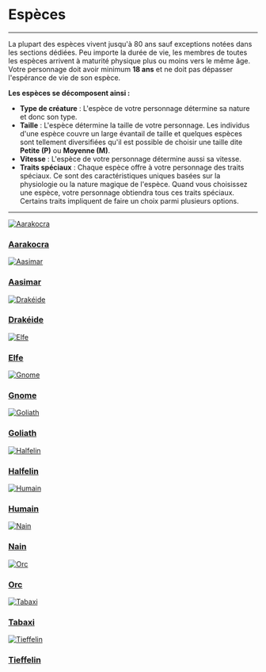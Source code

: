 # Espèces <!-- {docsify-ignore} -->

---

La plupart des espèces vivent jusqu'à 80 ans sauf exceptions notées dans les sections dédiées. Peu importe la durée de vie, les membres de toutes les espèces arrivent à maturité physique plus ou moins vers le même âge. Votre personnage doit avoir minimum **18 ans** et ne doit pas dépasser l'espérance de vie de son espèce.

**Les espèces se décomposent ainsi :**

- **Type de créature** : L'espèce de votre personnage détermine sa nature et donc son type.
- **Taille** : L'espèce détermine la taille de votre personnage. Les individus d'une espèce couvre un large évantail de taille et quelques espèces sont tellement diversifiées qu'il est possible de choisir une taille dite **Petite (P)** ou **Moyenne (M)**.
- **Vitesse** : L'espèce de votre personnage détermine aussi sa vitesse.
- **Traits spéciaux** : Chaque espèce offre à votre personnage des traits spéciaux. Ce sont des caractéristiques uniques basées sur la physiologie ou la nature magique de l'espèce. Quand vous choisissez une espèce, votre personnage obtiendra tous ces traits spéciaux. Certains traits impliquent de faire un choix parmi plusieurs options.

---

<div class="gallery">
  <div class="gallery-item">
    <a href="/#/espèces/aarakocra">
      <img src="_media\especes\pres-aarakocra.png" alt="Aarakocra" data-no-zoom>
      <h3>Aarakocra</h3>
    </a>
  </div>
  <div class="gallery-item">
    <a href="/#/espèces/aasimar">
      <img src="_media\especes\pres-aasimar.png" alt="Aasimar" data-no-zoom>
      <h3>Aasimar</h3>
    </a>
  </div>
  <div class="gallery-item">
    <a href="/#/espèces/drakeide">
      <img src="_media\especes\pres-drakeide.png" alt="Drakéide" data-no-zoom>
      <h3>Drakéide</h3>
    </a>
  </div>
  <div class="gallery-item">
    <a href="/#/espèces/elfe">
      <img src="_media\especes\pres-elfe.png" alt="Elfe" data-no-zoom>
      <h3>Elfe</h3>
    </a>
  </div>
  <div class="gallery-item">
    <a href="/#/espèces/gnome">
      <img src="_media\especes\pres-gnome.png" alt="Gnome" data-no-zoom>
      <h3>Gnome</h3>
    </a>
  </div>
  <div class="gallery-item">
    <a href="/#/espèces/goliath">
      <img src="_media\especes\pres-goliath.png" alt="Goliath" data-no-zoom>
      <h3>Goliath</h3>
    </a>
  </div>
  <div class="gallery-item">
    <a href="/#/espèces/halfelin">
      <img src="_media\especes\pres-halfelin.png" alt="Halfelin" data-no-zoom>
      <h3>Halfelin</h3>
    </a>
  </div>
  <div class="gallery-item">
    <a href="/#/espèces/humain">
      <img src="_media\especes\pres-humain.png" alt="Humain" data-no-zoom>
      <h3>Humain</h3>
    </a>
  </div>
  <div class="gallery-item">
    <a href="/#/espèces/nain">
      <img src="_media\especes\pres-nain.png" alt="Nain" data-no-zoom>
      <h3>Nain</h3>
    </a>
  </div>
  <div class="gallery-item">
    <a href="/#/espèces/orc">
      <img src="_media\especes\pres-orc.png" alt="Orc" data-no-zoom>
      <h3>Orc</h3>
    </a>
  </div>
  <div class="gallery-item">
    <a href="/#/espèces/tabaxi">
      <img src="_media\especes\pres-tabaxi.png" alt="Tabaxi" data-no-zoom>
      <h3>Tabaxi</h3>
    </a>
  </div>
  <div class="gallery-item">
    <a href="/#/espèces/tieffelin">
      <img src="_media\especes\pres-tieffelin.png" alt="Tieffelin" data-no-zoom>
      <h3>Tieffelin</h3>
    </a>
  </div>
</div>